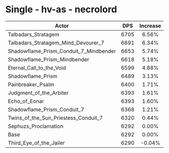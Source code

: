 # Single - hv-as - necrolord
| Actor | DPS | Increase |
|---|:---:|:---:|
|Talbadars_Stratagem|6705|6.56%|
|Talbadars_Stratagem_Mind_Devourer_7|6691|6.34%|
|Shadowflame_Prism_Conduit_7_Mindbender|6653|5.74%|
|Shadowflame_Prism_Mindbender|6618|5.18%|
|Eternal_Call_to_the_Void|6599|4.88%|
|Shadowflame_Prism|6489|3.13%|
|Painbreaker_Psalm|6400|1.71%|
|Judgment_of_the_Arbiter|6393|1.61%|
|Echo_of_Eonar|6393|1.60%|
|Shadowflame_Prism_Conduit_7|6368|1.21%|
|Twins_of_the_Sun_Priestess_Conduit_7|6320|0.44%|
|Sephuzs_Proclamation|6292|0.00%|
|Base|6292|0.00%|
|Third_Eye_of_the_Jailer|6290|-0.04%|
